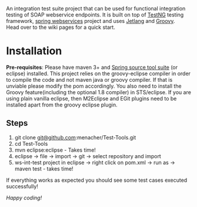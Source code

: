 An integration test suite project that can be used for functional integration testing of SOAP webservice endpoints. It is built on top of  [TestNG](http://testng.org/) testing framework, [spring webservices](http://static.springsource.org/spring-ws/site/ "spring-ws") project and uses [Jetlang](http://code.google.com/p/jetlang/ "jetlang") and [Groovy](http://groovy.codehaus.org/ "language").    
Head over to the wiki pages for a quick start.

Installation
============
**Pre-requisites**: Please have maven 3+ and [Spring source tool suite](http://www.springsource.com/developer/sts "STS") (or eclipse) installed. This project relies on the groovy-eclipse compiler in order to compile the code and not maven java or groovy compiler. If that is unviable please modify the pom accordingly. You also need to install the Groovy feature(including the optional 1.8 compiler) in STS/eclipse. If you are using plain vanilla eclipse, then M2Eclipse and EGit plugins need to be installed
apart from the groovy eclipse plugin.

Steps
-----
1.  git clone git@github.com:menacher/Test-Tools.git
2.  cd Test-Tools
3.  mvn eclipse:eclipse - Takes time!
4.  eclipse -> file -> import -> git -> select repository and import
5.  ws-int-test project in eclipse -> right click on pom.xml -> run as -> maven test - takes time!

If everything works as expected you should see some test cases executed successfully!

*Happy coding!*
